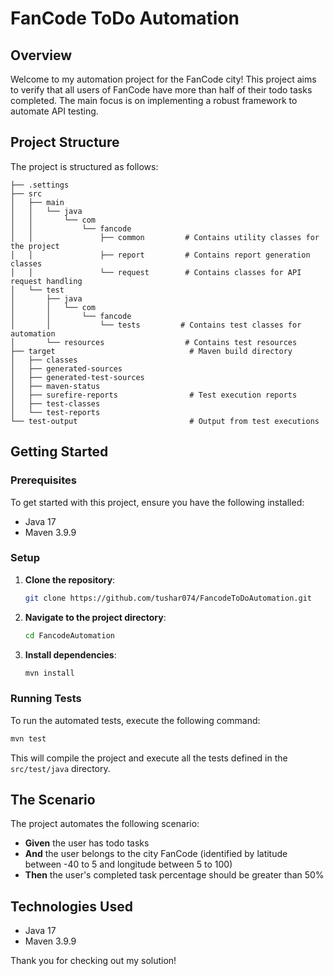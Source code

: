 
# FanCode ToDo Automation

## Overview
Welcome to my automation project for the FanCode city! This project aims to verify that all users of FanCode have more than half of their todo tasks completed. The main focus is on implementing a robust framework to automate API testing.

## Project Structure
The project is structured as follows:

```
├── .settings
├── src
│   ├── main
│   │   └── java
│   │       └── com
│   │           └── fancode
│   │               ├── common         # Contains utility classes for the project
│   │               ├── report         # Contains report generation classes
│   │               └── request        # Contains classes for API request handling
│   └── test
│       ├── java
│       │   └── com
│       │       └── fancode
│       │           └── tests         # Contains test classes for automation
│       └── resources                  # Contains test resources
├── target                              # Maven build directory
│   ├── classes
│   ├── generated-sources
│   ├── generated-test-sources
│   ├── maven-status
│   ├── surefire-reports                # Test execution reports
│   ├── test-classes
│   └── test-reports
└── test-output                         # Output from test executions
```

## Getting Started

### Prerequisites
To get started with this project, ensure you have the following installed:
- Java 17
- Maven 3.9.9

### Setup
1. **Clone the repository**:
   ```bash
   git clone https://github.com/tushar074/FancodeToDoAutomation.git
   ```

2. **Navigate to the project directory**:
   ```bash
   cd FancodeAutomation
   ```

3. **Install dependencies**:
   ```bash
   mvn install
   ```

### Running Tests
To run the automated tests, execute the following command:
```bash
mvn test
```
This will compile the project and execute all the tests defined in the `src/test/java` directory.

## The Scenario
The project automates the following scenario:
- **Given** the user has todo tasks
- **And** the user belongs to the city FanCode (identified by latitude between -40 to 5 and longitude between 5 to 100)
- **Then** the user's completed task percentage should be greater than 50%

## Technologies Used
- Java 17
- Maven 3.9.9

Thank you for checking out my solution!
